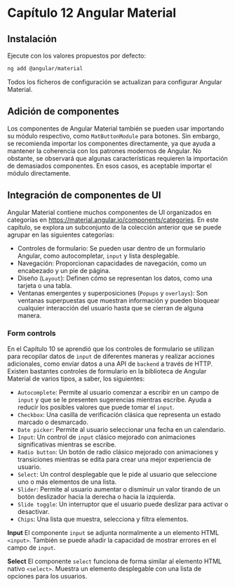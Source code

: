 # Capítulo 12 Angular Material

## Instalación

Ejecute con los valores propuestos por defecto:

```bash
ng add @angular/material
```

Todos los ficheros de configuración se actualizan para configurar Angular Material.

## Adición de componentes

Los componentes de Angular Material también se pueden usar importando su módulo respectivo, como `MatButtonModule` para botones. Sin embargo, se recomienda importar los componentes directamente, ya que ayuda a mantener la coherencia con los patrones modernos de Angular. No obstante, se observará que algunas características requieren la importación de demasiados componentes. En esos casos, es aceptable importar el módulo directamente.

## Integración de componentes de UI
Angular Material contiene muchos componentes de UI organizados en categorías en https://material.angular.io/components/categories. En este capítulo, se explora un subconjunto de la colección anterior que se puede agrupar en las siguientes categorías:
* Controles de formulario: Se pueden usar dentro de un formulario Angular, como autocompletar, `input` y lista desplegable.
* Navegación: Proporcionan capacidades de navegación, como un encabezado y un pie de página.
* Diseño (`Layout`): Definen cómo se representan los datos, como una tarjeta o una tabla.
* Ventanas emergentes y superposiciones (`Popups` y `overlays`): Son ventanas superpuestas que muestran información y pueden bloquear cualquier interacción del usuario hasta que se cierran de alguna manera.

### Form controls

En el Capítulo 10 se aprendió que los controles de formulario se utilizan para recopilar datos de `input` de diferentes maneras y realizar acciones adicionales, como enviar datos a una API de `backend` a través de HTTP.
Existen bastantes controles de formulario en la biblioteca de Angular Material de varios tipos, a saber, los siguientes:
* `Autocomplete`: Permite al usuario comenzar a escribir en un campo de `input` y que se le presenten sugerencias mientras escribe. Ayuda a reducir los posibles valores que puede tomar el `input`.
* `Checkbox`: Una casilla de verificación clásica que representa un estado marcado o desmarcado.
* `Date picker`: Permite al usuario seleccionar una fecha en un calendario.
* `Input`: Un control de `input` clásico mejorado con animaciones significativas mientras se escribe.
* `Radio button`: Un botón de radio clásico mejorado con animaciones y transiciones mientras se edita para crear una mejor experiencia de usuario.
* `Select`: Un control desplegable que le pide al usuario que seleccione uno o más elementos de una lista.
* `Slider`: Permite al usuario aumentar o disminuir un valor tirando de un botón deslizador hacia la derecha o hacia la izquierda.
* `Slide toggle`: Un interruptor que el usuario puede deslizar para activar o desactivar.
* `Chips`: Una lista que muestra, selecciona y filtra elementos.

**Input**
El componente `input` se adjunta normalmente a un elemento HTML `<input>`. También se puede añadir la capacidad de mostrar errores en el campo de `input`.

**Select**
El componente `select` funciona de forma similar al elemento HTML nativo
`<select>`. Muestra un elemento desplegable con una lista de opciones para los
usuarios.

